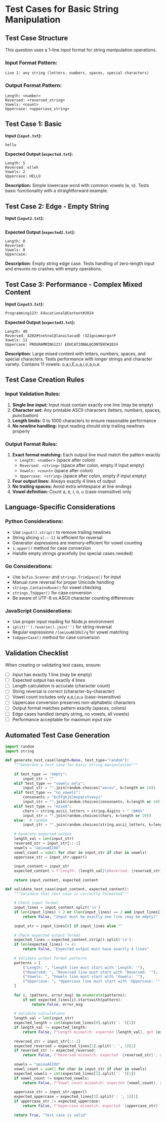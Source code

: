 # Test Cases for Basic String Manipulation

## Test Case Structure
This question uses a 1-line input format for string manipulation operations.

### Input Format Pattern:
```
Line 1: any string (letters, numbers, spaces, special characters)
```

### Output Format Pattern:
```
Length: <number>
Reversed: <reversed_string>
Vowels: <count>
Uppercase: <uppercase_string>
```

## Test Case 1: Basic
**Input (`input.txt`):**
```
hello
```
**Expected Output (`expected.txt`):**
```
Length: 5
Reversed: olleh
Vowels: 2
Uppercase: HELLO
```
**Description:** Simple lowercase word with common vowels (e, o). Tests basic functionality with a straightforward example.

## Test Case 2: Edge - Empty String
**Input (`input2.txt`):**
```

```
**Expected Output (`expected2.txt`):**
```
Length: 0
Reversed: 
Vowels: 0
Uppercase: 
```
**Description:** Empty string edge case. Tests handling of zero-length input and ensures no crashes with empty operations.

## Test Case 3: Performance - Complex Mixed Content
**Input (`input3.txt`):**
```
Programming123! Educational@Content#2024
```
**Expected Output (`expected3.txt`):**
```
Length: 40
Reversed: 4202#tnetnoC@lanoitacudE !321gnimmargorP
Vowels: 11
Uppercase: PROGRAMMING123! EDUCATIONAL@CONTENT#2024
```
**Description:** Large mixed content with letters, numbers, spaces, and special characters. Tests performance with longer strings and character variety. Contains 11 vowels: o,a,i,E,u,a,i,o,a,o,e.

## Test Case Creation Rules

### Input Validation Rules:
1. **Single line input:** Input must contain exactly one line (may be empty)
2. **Character set:** Any printable ASCII characters (letters, numbers, spaces, punctuation)
3. **Length limits:** 0 to 1000 characters to ensure reasonable performance
4. **No newline handling:** Input reading should strip trailing newlines properly

### Output Format Rules:
1. **Exact format matching:** Each output line must match the pattern exactly
   - `Length: <number>` (space after colon)
   - `Reversed: <string>` (space after colon, empty if input empty)
   - `Vowels: <count>` (space after colon)
   - `Uppercase: <string>` (space after colon, empty if input empty)
2. **Four output lines:** Always exactly 4 lines of output
3. **No trailing spaces:** Avoid extra whitespace at line endings
4. **Vowel definition:** Count a, e, i, o, u (case-insensitive) only

## Language-Specific Considerations

### Python Considerations:
- Use `input().strip()` to remove trailing newlines
- String slicing `s[::-1]` is efficient for reversal
- Generator expressions are memory-efficient for vowel counting
- `s.upper()` method for case conversion
- Handle empty strings gracefully (no special cases needed)

### Go Considerations:
- Use `bufio.Scanner` and `strings.TrimSpace()` for input
- Manual rune reversal for proper Unicode handling
- `strings.ContainsRune()` for vowel checking
- `strings.ToUpper()` for case conversion
- Be aware of UTF-8 vs ASCII character counting differences

### JavaScript Considerations:
- Use proper input reading for Node.js environment
- `split('').reverse().join('')` for string reversal
- Regular expressions `/[aeiouAEIOU]/g` for vowel matching
- `toUpperCase()` method for case conversion

## Validation Checklist

When creating or validating test cases, ensure:

- [ ] Input has exactly 1 line (may be empty)
- [ ] Expected output has exactly 4 lines
- [ ] Length calculation is accurate (character count)
- [ ] String reversal is correct (character-by-character)
- [ ] Vowel count includes only a,e,i,o,u (case-insensitive)
- [ ] Uppercase conversion preserves non-alphabetic characters
- [ ] Output format matches pattern exactly (spaces, colons)
- [ ] Edge cases handled (empty string, no vowels, all vowels)
- [ ] Performance acceptable for maximum input size

## Automated Test Case Generation

```python
import random
import string

def generate_test_case(length=None, test_type="random"):
    """Generate a test case for basic string manipulation"""
    
    if test_type == "empty":
        input_str = ""
    elif test_type == "vowels_only":
        input_str = "".join(random.choices("aeiou", k=length or 10))
    elif test_type == "no_vowels":
        consonants = "bcdfghjklmnpqrstvwxyz"
        input_str = "".join(random.choices(consonants, k=length or 10))
    elif test_type == "mixed":
        chars = string.ascii_letters + string.digits + " !@#$%"
        input_str = "".join(random.choices(chars, k=length or 20))
    else:  # random
        input_str = "".join(random.choices(string.ascii_letters, k=length or 10))
    
    # Generate expected output
    length_val = len(input_str)
    reversed_str = input_str[::-1]
    vowels = "aeiouAEIOU"
    vowel_count = sum(1 for char in input_str if char in vowels)
    uppercase_str = input_str.upper()
    
    input_content = input_str
    expected_content = f"Length: {length_val}\nReversed: {reversed_str}\nVowels: {vowel_count}\nUppercase: {uppercase_str}"
    
    return input_content, expected_content

def validate_test_case(input_content, expected_content):
    """Validate that test case is correctly formatted"""
    
    # Check input format
    input_lines = input_content.split('\n')
    if len(input_lines) > 2 or (len(input_lines) == 2 and input_lines[1] != ""):
        return False, "Input must be exactly one line (may be empty)"
    
    input_str = input_lines[0] if input_lines else ""
    
    # Check expected output format
    expected_lines = expected_content.strip().split('\n')
    if len(expected_lines) != 4:
        return False, "Expected output must have exactly 4 lines"
    
    # Validate output format patterns
    patterns = [
        ("Length: ", "Length line must start with 'Length: '"),
        ("Reversed: ", "Reversed line must start with 'Reversed: '"),
        ("Vowels: ", "Vowels line must start with 'Vowels: '"),
        ("Uppercase: ", "Uppercase line must start with 'Uppercase: '")
    ]
    
    for i, (pattern, error_msg) in enumerate(patterns):
        if not expected_lines[i].startswith(pattern):
            return False, error_msg
    
    # Validate calculations
    length_val = len(input_str)
    expected_length = int(expected_lines[0].split(': ')[1])
    if length_val != expected_length:
        return False, f"Length mismatch: expected {length_val}, got {expected_length}"
    
    reversed_str = input_str[::-1]
    expected_reversed = expected_lines[1].split(': ', 1)[1]
    if reversed_str != expected_reversed:
        return False, f"Reversed mismatch: expected '{reversed_str}', got '{expected_reversed}'"
    
    vowels = "aeiouAEIOU"
    vowel_count = sum(1 for char in input_str if char in vowels)
    expected_vowels = int(expected_lines[2].split(': ')[1])
    if vowel_count != expected_vowels:
        return False, f"Vowel count mismatch: expected {vowel_count}, got {expected_vowels}"
    
    uppercase_str = input_str.upper()
    expected_uppercase = expected_lines[3].split(': ', 1)[1]
    if uppercase_str != expected_uppercase:
        return False, f"Uppercase mismatch: expected '{uppercase_str}', got '{expected_uppercase}'"
    
    return True, "Test case is valid"
```
